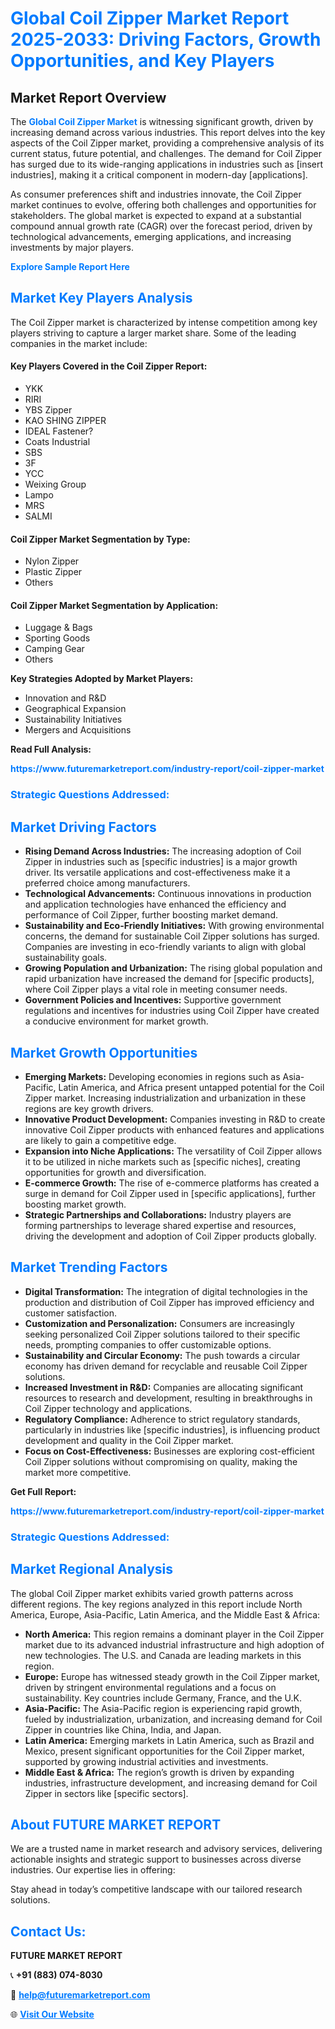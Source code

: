 <h1 style="color: #007BFF;">Global Coil Zipper Market Report 2025-2033: Driving Factors, Growth Opportunities, and Key Players</h1>

<section id="overview">
<h2>Market Report Overview</h2>
<p>The <a href="https://www.futuremarketreport.com/industry-report/coil-zipper-market" style="color: #007BFF; text-decoration: none;"><strong>Global Coil Zipper Market</strong></a> is witnessing significant growth, driven by increasing demand across various industries. This report delves into the key aspects of the Coil Zipper market, providing a comprehensive analysis of its current status, future potential, and challenges. The demand for Coil Zipper has surged due to its wide-ranging applications in industries such as [insert industries], making it a critical component in modern-day [applications].</p>
<p>As consumer preferences shift and industries innovate, the Coil Zipper market continues to evolve, offering both challenges and opportunities for stakeholders. The global market is expected to expand at a substantial compound annual growth rate (CAGR) over the forecast period, driven by technological advancements, emerging applications, and increasing investments by major players.</p>
</section>

<section id="overview">
<p><a href="https://www.futuremarketreport.com/request-sample/reportId=49287" style="color: #007BFF; text-decoration: none;"><strong>Explore Sample Report Here</strong></a></p>
</section>

<section id="key-players">
<h2 style="color: #007BFF;">Market Key Players Analysis</h2>
<p>The Coil Zipper market is characterized by intense competition among key players striving to capture a larger market share. Some of the leading companies in the market include:</p>
<h4>Key Players Covered in the Coil Zipper Report:</h4>
<ul><li>YKK</li><li>RIRI</li><li>YBS Zipper</li><li>KAO SHING ZIPPER</li><li>IDEAL Fastener?</li><li>Coats Industrial</li><li>SBS</li><li>3F</li><li>YCC</li><li>Weixing Group</li><li>Lampo</li><li>MRS</li><li>SALMI</li></ul>
<h4>Coil Zipper Market Segmentation by Type:</h4>
<ul><li>Nylon Zipper</li><li>Plastic Zipper</li><li>Others</li></ul>

<h4>Coil Zipper Market Segmentation by Application:</h4>
<ul><li>Luggage &amp; Bags</li><li>Sporting Goods</li><li>Camping Gear</li><li>Others</li></ul>
<p><strong>Key Strategies Adopted by Market Players:</strong></p>
<ul>
<li>Innovation and R&D</li>
<li>Geographical Expansion</li>
<li>Sustainability Initiatives</li>
<li>Mergers and Acquisitions</li>
</ul>
</section>

<section>
<p><strong>Read Full Analysis: </strong></p><a href="https://www.futuremarketreport.com/industry-report/coil-zipper-market" style="color: #007BFF; text-decoration: none;"><strong>https://www.futuremarketreport.com/industry-report/coil-zipper-market</strong></a>
<h3 style="color: #007BFF;">Strategic Questions Addressed:</h3>
</section>

<section id="driving-factors">
<h2 style="color: #007BFF;">Market Driving Factors</h2>
<ul>
<li><strong>Rising Demand Across Industries:</strong> The increasing adoption of Coil Zipper in industries such as [specific industries] is a major growth driver. Its versatile applications and cost-effectiveness make it a preferred choice among manufacturers.</li>
<li><strong>Technological Advancements:</strong> Continuous innovations in production and application technologies have enhanced the efficiency and performance of Coil Zipper, further boosting market demand.</li>
<li><strong>Sustainability and Eco-Friendly Initiatives:</strong> With growing environmental concerns, the demand for sustainable Coil Zipper solutions has surged. Companies are investing in eco-friendly variants to align with global sustainability goals.</li>
<li><strong>Growing Population and Urbanization:</strong> The rising global population and rapid urbanization have increased the demand for [specific products], where Coil Zipper plays a vital role in meeting consumer needs.</li>
<li><strong>Government Policies and Incentives:</strong> Supportive government regulations and incentives for industries using Coil Zipper have created a conducive environment for market growth.</li>
</ul>
</section>

<section id="growth-opportunities">
<h2 style="color: #007BFF;">Market Growth Opportunities</h2>
<ul>
<li><strong>Emerging Markets:</strong> Developing economies in regions such as Asia-Pacific, Latin America, and Africa present untapped potential for the Coil Zipper market. Increasing industrialization and urbanization in these regions are key growth drivers.</li>
<li><strong>Innovative Product Development:</strong> Companies investing in R&D to create innovative Coil Zipper products with enhanced features and applications are likely to gain a competitive edge.</li>
<li><strong>Expansion into Niche Applications:</strong> The versatility of Coil Zipper allows it to be utilized in niche markets such as [specific niches], creating opportunities for growth and diversification.</li>
<li><strong>E-commerce Growth:</strong> The rise of e-commerce platforms has created a surge in demand for Coil Zipper used in [specific applications], further boosting market growth.</li>
<li><strong>Strategic Partnerships and Collaborations:</strong> Industry players are forming partnerships to leverage shared expertise and resources, driving the development and adoption of Coil Zipper products globally.</li>
</ul>
</section>

<section id="trending-factors">
<h2 style="color: #007BFF;">Market Trending Factors</h2>
<ul>
<li><strong>Digital Transformation:</strong> The integration of digital technologies in the production and distribution of Coil Zipper has improved efficiency and customer satisfaction.</li>
<li><strong>Customization and Personalization:</strong> Consumers are increasingly seeking personalized Coil Zipper solutions tailored to their specific needs, prompting companies to offer customizable options.</li>
<li><strong>Sustainability and Circular Economy:</strong> The push towards a circular economy has driven demand for recyclable and reusable Coil Zipper solutions.</li>
<li><strong>Increased Investment in R&D:</strong> Companies are allocating significant resources to research and development, resulting in breakthroughs in Coil Zipper technology and applications.</li>
<li><strong>Regulatory Compliance:</strong> Adherence to strict regulatory standards, particularly in industries like [specific industries], is influencing product development and quality in the Coil Zipper market.</li>
<li><strong>Focus on Cost-Effectiveness:</strong> Businesses are exploring cost-efficient Coil Zipper solutions without compromising on quality, making the market more competitive.</li>
</ul>
</section>

<section>
<p><strong>Get Full Report: </strong></p><a href="https://www.futuremarketreport.com/industry-report/coil-zipper-market" style="color: #007BFF; text-decoration: none;"><strong>https://www.futuremarketreport.com/industry-report/coil-zipper-market</strong></a>
<h3 style="color: #007BFF;">Strategic Questions Addressed:</h3>
</section>


<section id="regional-analysis">
<h2 style="color: #007BFF;">Market Regional Analysis</h2>
<p>The global Coil Zipper market exhibits varied growth patterns across different regions. The key regions analyzed in this report include North America, Europe, Asia-Pacific, Latin America, and the Middle East & Africa:</p>
<ul>
<li><strong>North America:</strong> This region remains a dominant player in the Coil Zipper market due to its advanced industrial infrastructure and high adoption of new technologies. The U.S. and Canada are leading markets in this region.</li>
<li><strong>Europe:</strong> Europe has witnessed steady growth in the Coil Zipper market, driven by stringent environmental regulations and a focus on sustainability. Key countries include Germany, France, and the U.K.</li>
<li><strong>Asia-Pacific:</strong> The Asia-Pacific region is experiencing rapid growth, fueled by industrialization, urbanization, and increasing demand for Coil Zipper in countries like China, India, and Japan.</li>
<li><strong>Latin America:</strong> Emerging markets in Latin America, such as Brazil and Mexico, present significant opportunities for the Coil Zipper market, supported by growing industrial activities and investments.</li>
<li><strong>Middle East & Africa:</strong> The region’s growth is driven by expanding industries, infrastructure development, and increasing demand for Coil Zipper in sectors like [specific sectors].</li>
</ul>
</section>

<footer>
<h2 style="color: #007BFF;">About FUTURE MARKET REPORT</h2>
<p>We are a trusted name in market research and advisory services, delivering actionable insights and strategic support to businesses across diverse industries. Our expertise lies in offering:</p>

<p>Stay ahead in today’s competitive landscape with our tailored research solutions.</p>

<h2 style="color: #007BFF;">Contact Us:</h2>
<p><strong>FUTURE MARKET REPORT</strong></p>
<p>📞 <strong>+91 (883) 074-8030</strong></p>
<p>📧 <strong><a href="mailto:help@futuremarketreport.com" style="color: #007BFF;">help@futuremarketreport.com</a></strong></p>
<p>🌐 <strong><a href="https://www.futuremarketreport.com/" style="color: #007BFF;">Visit Our Website</a></strong></p>
</footer>